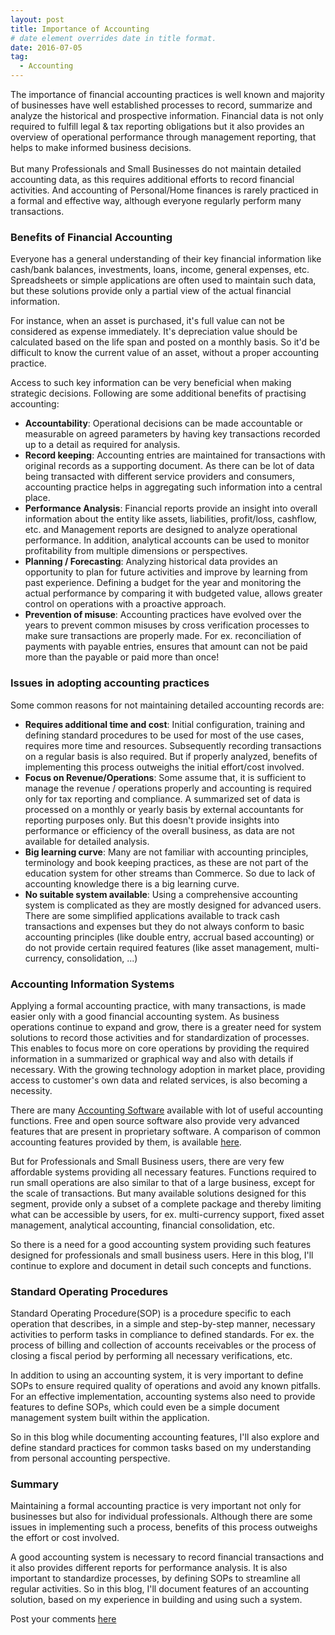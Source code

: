 ```yaml
---
layout: post
title: Importance of Accounting
# date element overrides date in title format.
date: 2016-07-05
tag:
  - Accounting
---
```


The importance of financial accounting practices is well known and majority of businesses have well established processes to record, summarize and analyze the historical and prospective information. Financial data is not only required to fulfill legal & tax reporting obligations but it also provides an overview of operational performance through management reporting, that helps to make informed business decisions.
<br/> <br/>
But many Professionals and Small Businesses do not maintain detailed accounting data, as this requires additional efforts to record financial activities. And accounting of Personal/Home finances is rarely practiced in a formal and effective way, although everyone regularly perform many transactions.

<!--more-->

### Benefits of Financial Accounting
Everyone has a general understanding of their key financial information like cash/bank balances, investments, loans, income, general expenses, etc. Spreadsheets or simple applications are often used to maintain such data, but these solutions provide only a partial view of the actual financial information.

For instance, when an asset is purchased, it's full value can not be considered as expense immediately. It's depreciation value should be calculated based on the life span and posted on a monthly basis. So it'd be difficult to know the current value of an asset, without a proper accounting practice.

Access to such key information can be very beneficial when making strategic decisions. Following are some additional benefits of practising accounting:

* **Accountability**: Operational decisions can be made accountable or measurable on agreed parameters by having key transactions recorded up to a detail as required for analysis.
* **Record keeping**: Accounting entries are maintained for transactions with original records as a supporting document. As there can be lot of data being transacted with different service providers and consumers, accounting practice helps in aggregating such information into a central place.
* **Performance Analysis**: Financial reports provide an insight into overall information about the entity like assets, liabilities, profit/loss, cashflow, etc. and Management reports are designed to analyze operational performance. In addition, analytical accounts can be used to monitor profitability from multiple dimensions or perspectives.
* **Planning / Forecasting**: Analyzing historical data provides an opportunity to plan for future activities and improve by learning from past experience. Defining a budget for the year and monitoring the actual performance by comparing it with budgeted value, allows greater control on operations with a proactive approach.
* **Prevention of misuse**: Accounting practices have evolved over the years to prevent common misuses by cross verification processes to make sure transactions are properly made. For ex. reconciliation of payments with payable entries, ensures that amount can not be paid more than the payable or paid more than once!

### Issues in adopting accounting practices
Some common reasons for not maintaining detailed accounting records are:

* **Requires additional time and cost**: Initial configuration, training and defining standard procedures to be used for most of the use cases, requires more time and resources. Subsequently recording transactions on a regular basis is also required. But if properly analyzed, benefits of implementing this process outweighs the initial effort/cost involved.
* **Focus on Revenue/Operations**: Some assume that, it is sufficient to manage the revenue / operations properly and accounting is required only for tax reporting and compliance. A summarized set of data is processed on a monthly or yearly basis by external accountants for reporting purposes only. But this doesn't provide insights into performance or efficiency of the overall business, as data are not available for detailed analysis.
* **Big learning curve**: Many are not familiar with accounting principles, terminology and book keeping practices, as these are not part of the education system for other streams than Commerce. So due to lack of accounting knowledge there is a big learning curve.
* **No suitable system available**: Using a comprehensive accounting system is complicated as they are mostly designed for advanced users. There are some simplified applications available to track cash transactions and expenses but they do not always conform to basic accounting principles (like double entry, accrual based accounting) or do not provide certain required features (like asset management, multi-currency, consolidation, ...)

### Accounting Information Systems
Applying a formal accounting practice, with many transactions, is made easier only with a good financial accounting system. As business operations continue to expand and grow, there is a greater need for system solutions to record those activities and for standardization of processes. This enables to focus more on core operations by providing the required information in a summarized or graphical way and also with details if necessary. With the growing technology adoption in market place, providing access to customer's own data and related services, is also becoming a necessity.

There are many [Accounting Software](https://en.wikipedia.org/wiki/Accounting_software) available with lot of useful accounting functions. Free and open source software also provide very advanced features that are present in proprietary software. A comparison of common accounting features provided by them, is available [here](https://en.wikipedia.org/wiki/Comparison_of_accounting_software).

But for Professionals and Small Business users, there are very few affordable systems providing all necessary features. Functions required to run small operations are also similar to that of a large business, except for the scale of transactions. But many available solutions designed for this segment, provide only a subset of a complete package and thereby limiting what can be accessible by users, for ex. multi-currency support, fixed asset management, analytical accounting, financial consolidation, etc.

So there is a need for a good accounting system providing such features designed for professionals and small business users. Here in this blog, I'll continue to explore and document in detail such concepts and functions.

### Standard Operating Procedures
Standard Operating Procedure(SOP) is a procedure specific to each operation that describes, in a simple and step-by-step manner, necessary activities to perform tasks in compliance to defined standards. For ex. the process of billing and collection of accounts receivables or the process of closing a fiscal period by performing all necessary verifications, etc.

In addition to using an accounting system, it is very important to define SOPs to ensure required quality of operations and avoid any known pitfalls. For an effective implementation, accounting systems also need to provide features to define SOPs, which could even be a simple document management system built within the application.

So in this blog while documenting accounting features, I'll also explore and define standard practices for common tasks based on my understanding from personal accounting perspective.

### Summary
Maintaining a formal accounting practice is very important not only for businesses but also for individual professionals. Although there are some issues in implementing such a process, benefits of this process outweighs the effort or cost involved.

A good accounting system is necessary to record financial transactions and it also provides different reports for performance analysis. It is also important to standardize processes, by defining SOPs to streamline all regular activities. So in this blog, I'll document features of an accounting solution, based on my experience in building and using such a system.

Post your comments [here](https://plus.google.com/+PrashantBhatMR/posts/9zApLeBxGvG)
